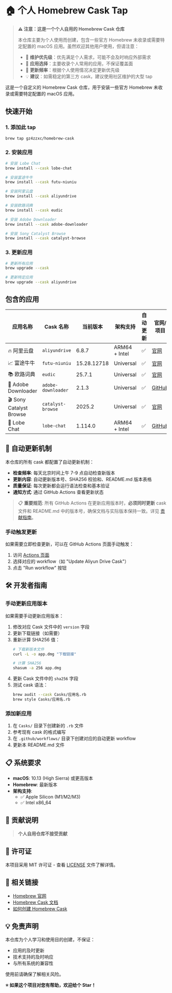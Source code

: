 # 🏠 个人 Homebrew Cask Tap

> **⚠️ 注意：这是一个个人自用的 Homebrew Cask 仓库**
>
> 本仓库主要为个人使用而创建，包含一些官方 Homebrew 未收录或需要特定配置的 macOS 应用。虽然欢迎其他用户使用，但请注意：
> - 🔧 **维护优先级**：优先满足个人需求，可能不会及时响应外部需求
> - 📱 **应用选择**：主要收录个人常用的应用，不保证覆盖面
> - 🚀 **更新频率**：根据个人使用情况决定更新优先级
> - 💡 **建议**：如需稳定的第三方 cask，建议使用社区维护的大型 tap

这是一个自定义的 Homebrew Cask 仓库，用于安装一些官方 Homebrew 未收录或需要特定配置的 macOS 应用。

## 快速开始

### 1. 添加此 tap

```bash
brew tap gz4zzxc/homebrew-cask
```

### 2. 安装应用

```bash
# 安装 Lobe Chat
brew install --cask lobe-chat

# 安装富途牛牛
brew install --cask futu-niuniu

# 安装阿里云盘
brew install --cask aliyundrive

# 安装欧路词典
brew install --cask eudic

# 安装 Adobe Downloader
brew install --cask adobe-downloader

# 安装 Sony Catalyst Browse
brew install --cask catalyst-browse
```

### 3. 更新应用

```bash
# 更新所有应用
brew upgrade --cask

# 更新特定应用
brew upgrade --cask aliyundrive
```

## 包含的应用

| 应用名称 | Cask 名称 | 当前版本 | 架构支持 | 自动更新 | 官网/项目 |
|---------|-----------|----------|----------|----------|-----------|
| 🔥 阿里云盘 | `aliyundrive` | 6.8.7 | ARM64 + Intel | ✅ | [官网](https://www.aliyundrive.com/) |
| 📈 富途牛牛 | `futu-niuniu` | 15.28.12718 | Universal | ✅ | [官网](https://www.futunn.com/) |
| 📚 欧路词典 | `eudic` | 25.7.1 | Universal | ✅ | [官网](https://www.eudic.net/) |
| 🎨 Adobe Downloader | `adobe-downloader` | 2.1.3 | Universal | ✅ | [GitHub](https://github.com/X1a0He/Adobe-Downloader) |
| 🎬 Sony Catalyst Browse | `catalyst-browse` | 2025.2 | Universal | ✅ | [官网](https://www.sony.com/electronics/support/articles/CCCT03000) |
| 🤖 Lobe Chat | `lobe-chat` | 1.114.0 | ARM64 + Intel | ✅ | [GitHub](https://github.com/lobehub/lobe-chat) |

## 🔄 自动更新机制

本仓库的所有 cask 都配置了自动更新机制：

- **检查频率**: 每天北京时间上午 7-9 点自动检查新版本
- **更新内容**: 自动更新版本号、SHA256 校验和、README.md 版本表格
- **质量保证**: 每次更新都会运行语法检查和基本验证
- **通知方式**: 通过 GitHub Actions 查看更新状态

> 📋 **重要规范**: 所有 GitHub Actions 在更新应用版本时，**必须同时更新** cask 文件和 README.md 中的版本号，确保文档与实际版本保持一致。详见 [贡献指南](CONTRIBUTING.md)。

### 手动触发更新

如果需要立即检查更新，可以在 GitHub Actions 页面手动触发：

1. 访问 [Actions 页面](../../actions)
2. 选择对应的 workflow（如 "Update Aliyun Drive Cask"）
3. 点击 "Run workflow" 按钮

## 🛠️ 开发者指南

### 手动更新应用版本

如果需要手动更新应用版本：

1. 修改对应 Cask 文件中的 `version` 字段
2. 更新下载链接（如需要）
3. 重新计算 SHA256 值：
   ```bash
   # 下载新版本文件
   curl -L -o app.dmg "下载链接"

   # 计算 SHA256
   shasum -a 256 app.dmg
   ```
4. 更新 Cask 文件中的 `sha256` 字段
5. 测试 cask 语法：
   ```bash
   brew audit --cask Casks/应用名.rb
   brew style Casks/应用名.rb
   ```

### 添加新应用

1. 在 `Casks/` 目录下创建新的 `.rb` 文件
2. 参考现有 cask 的格式编写
3. 在 `.github/workflows/` 目录下创建对应的自动更新 workflow
4. 更新本 README.md 文件

## 📋 系统要求

- **macOS**: 10.13 (High Sierra) 或更高版本
- **Homebrew**: 最新版本
- **架构支持**:
  - ✅ Apple Silicon (M1/M2/M3)
  - ✅ Intel x86_64

## 🤝 贡献说明

> **个人自用仓库不接受贡献**
>

## 📄 许可证

本项目采用 MIT 许可证 - 查看 [LICENSE](LICENSE) 文件了解详情。

## 🔗 相关链接

- [Homebrew 官网](https://brew.sh/)
- [Homebrew Cask 文档](https://docs.brew.sh/Cask-Cookbook)
- [如何创建 Homebrew Cask](https://docs.brew.sh/Adding-Software-to-Homebrew)

## 💡 免责声明

本仓库为个人学习和使用目的创建，不保证：

- 应用的及时更新
- 技术支持的及时响应
- 与所有系统的兼容性

使用前请确保了解相关风险。

**⭐ 如果这个项目对您有帮助，欢迎给个 Star！**
